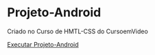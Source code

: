 # Projeto-Android
 Criado no Curso de HMTL-CSS do CursoemVideo

 <a href="https://ch-025.github.io/Projeto-Android/android.html">Executar Projeto-Android</a>
